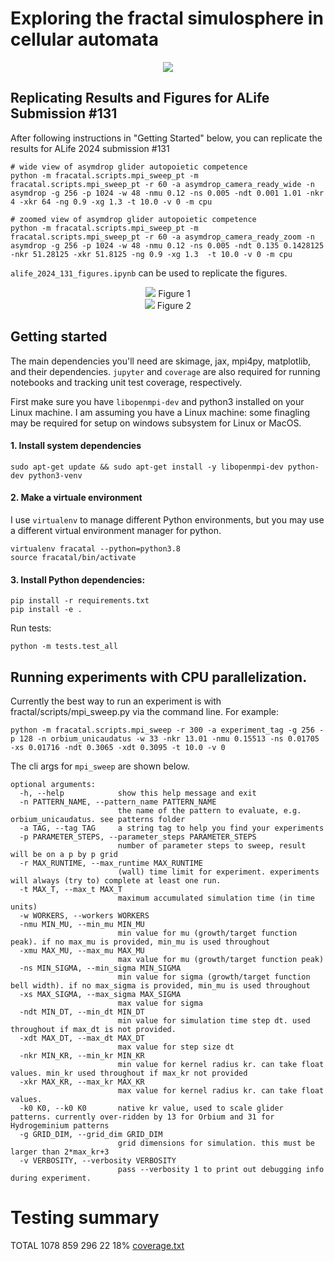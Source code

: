 # Exploring the fractal simulosphere in cellular automata

<div align="center">
  <img src="assets/banner_figure_orbium_unicaudatus_dt_sigma.png">
</div>

## Replicating Results and Figures for ALife Submission #131

After following instructions in "Getting Started" below, you can replicate the results for ALife 2024 submission #131 


```
# wide view of asymdrop glider autopoietic competence
python -m fracatal.scripts.mpi_sweep_pt -m fracatal.scripts.mpi_sweep_pt -r 60 -a asymdrop_camera_ready_wide -n asymdrop -g 256 -p 1024 -w 48 -nmu 0.12 -ns 0.005 -ndt 0.001 1.01 -nkr 4 -xkr 64 -ng 0.9 -xg 1.3 -t 10.0 -v 0 -m cpu
    
# zoomed view of asymdrop glider autopoietic competence
python -m fracatal.scripts.mpi_sweep_pt -m fracatal.scripts.mpi_sweep_pt -r 60 -a asymdrop_camera_ready_zoom -n asymdrop -g 256 -p 1024 -w 48 -nmu 0.12 -ns 0.005 -ndt 0.135 0.1428125 -nkr 51.28125 -xkr 51.8125 -ng 0.9 -xg 1.3  -t 10.0 -v 0 -m cpu
```

`alife_2024_131_figures.ipynb` can be used to replicate the figures.

<div align="center">
  <img src="assets/asymdrop_summary.png">
  Figure 1
</div>

<div align="center">
  <img src="assets/asymdrop_nonplatonic.png">
  Figure 2
</div>

## Getting started

The main dependencies you'll need are skimage, jax, mpi4py, matplotlib, and their dependencies. `jupyter` and `coverage` are also required for running notebooks and tracking unit test coverage, respectively.

First make sure you have `libopenmpi-dev` and python3 installed on your Linux machine. I am assuming you have a Linux machine: some finagling may be required for setup on windows subsystem for Linux or MacOS.

#### 1. Install system dependencies

```
sudo apt-get update && sudo apt-get install -y libopenmpi-dev python-dev python3-venv 
```

#### 2. Make a virtuale environment

I use `virtualenv` to manage different Python environments, but you may use a different virtual environment manager for python. 

```
virtualenv fracatal --python=python3.8
source fracatal/bin/activate
```

#### 3. Install Python dependencies:

```
pip install -r requirements.txt
pip install -e . 
```

Run tests:

```
python -m tests.test_all
```


## Running experiments with CPU parallelization.

Currently the best way to run an experiment is with fractal/scripts/mpi_sweep.py via the command line. For example:

```
python -m fracatal.scripts.mpi_sweep -r 300 -a experiment_tag -g 256 -p 128 -n orbium_unicaudatus -w 33 -nkr 13.01 -nmu 0.15513 -ns 0.01705 -xs 0.01716 -ndt 0.3065 -xdt 0.3095 -t 10.0 -v 0
```

The cli args for `mpi_sweep` are shown below. 

```
optional arguments:
  -h, --help            show this help message and exit
  -n PATTERN_NAME, --pattern_name PATTERN_NAME
                        the name of the pattern to evaluate, e.g. orbium_unicaudatus. see patterns folder
  -a TAG, --tag TAG     a string tag to help you find your experiments
  -p PARAMETER_STEPS, --parameter_steps PARAMETER_STEPS
                        number of parameter steps to sweep, result will be on a p by p grid
  -r MAX_RUNTIME, --max_runtime MAX_RUNTIME
                        (wall) time limit for experiment. experiments will always (try to) complete at least one run.
  -t MAX_T, --max_t MAX_T
                        maximum accumulated simulation time (in time units)
  -w WORKERS, --workers WORKERS
  -nmu MIN_MU, --min_mu MIN_MU
                        min value for mu (growth/target function peak). if no max_mu is provided, min_mu is used throughout
  -xmu MAX_MU, --max_mu MAX_MU
                        max value for mu (growth/target function peak)
  -ns MIN_SIGMA, --min_sigma MIN_SIGMA
                        min value for sigma (growth/target function bell width). if no max_sigma is provided, min_mu is used throughout
  -xs MAX_SIGMA, --max_sigma MAX_SIGMA
                        max value for sigma
  -ndt MIN_DT, --min_dt MIN_DT
                        min value for simulation time step dt. used throughout if max_dt is not provided.
  -xdt MAX_DT, --max_dt MAX_DT
                        max value for step size dt
  -nkr MIN_KR, --min_kr MIN_KR
                        min value for kernel radius kr. can take float values. min_kr used throughout if max_kr not provided
  -xkr MAX_KR, --max_kr MAX_KR
                        max value for kernel radius kr. can take float values.
  -k0 K0, --k0 K0       native kr value, used to scale glider patterns. currently over-ridden by 13 for Orbium and 31 for Hydrogeminium patterns
  -g GRID_DIM, --grid_dim GRID_DIM
                        grid dimensions for simulation. this must be larger than 2*max_kr+3
  -v VERBOSITY, --verbosity VERBOSITY
                        pass --verbosity 1 to print out debugging info during experiment.

```


# Testing summary

TOTAL                                    1078    859    296     22    18% [coverage.txt](coverage.txt) 
